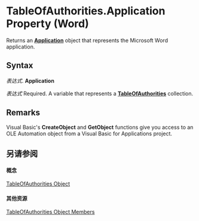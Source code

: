 
# TableOfAuthorities.Application Property (Word)

Returns an  **[Application](d1cf6f8f-4e88-bf01-93b4-90a83f79cb44.md)** object that represents the Microsoft Word application.


## Syntax

 _表达式_. **Application**

 _表达式_ Required. A variable that represents a **[TableOfAuthorities](abd7d600-8b20-0752-4629-8a4f5193dd5d.md)** collection.


## Remarks

Visual Basic's  **CreateObject** and **GetObject** functions give you access to an OLE Automation object from a Visual Basic for Applications project.


## 另请参阅


#### 概念


[TableOfAuthorities Object](abd7d600-8b20-0752-4629-8a4f5193dd5d.md)
#### 其他资源


[TableOfAuthorities Object Members](http://msdn.microsoft.com/library/3e3c6fb0-044b-1b3d-5eff-4be354983675%28Office.15%29.aspx)